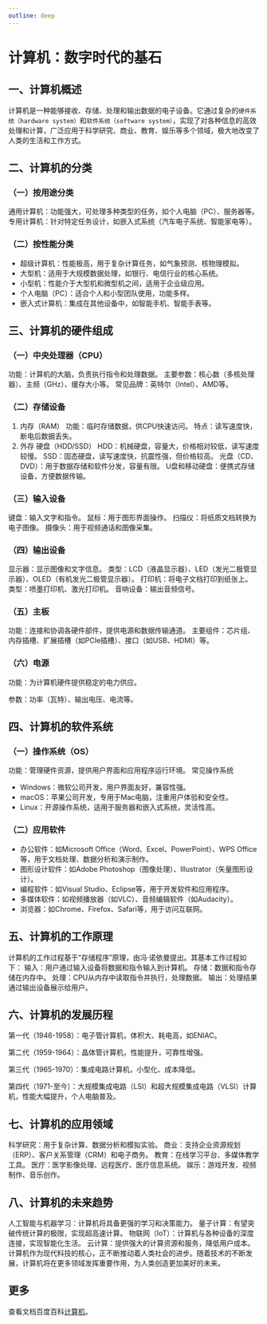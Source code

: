 ```yaml
---
outline: deep
---
```


# 计算机：数字时代的基石

## 一、计算机概述
计算机是一种能够接收、存储、处理和输出数据的电子设备。它通过复杂的`硬件系统（hardware system）`和`软件系统（software system）`，实现了对各种信息的高效处理和计算，广泛应用于科学研究、商业、教育、娱乐等多个领域，极大地改变了人类的生活和工作方式。

## 二、计算机的分类

### （一）按用途分类
通用计算机：功能强大，可处理多种类型的任务，如个人电脑（PC）、服务器等。
专用计算机：针对特定任务设计，如嵌入式系统（汽车电子系统、智能家电等）。

### （二）按性能分类
* 超级计算机：性能极高，用于复杂计算任务，如气象预测、核物理模拟。
* 大型机：适用于大规模数据处理，如银行、电信行业的核心系统。
* 小型机：性能介于大型机和微型机之间，适用于企业级应用。
* 个人电脑（PC）：适合个人和小型团队使用，功能多样。
* 嵌入式计算机：集成在其他设备中，如智能手机、智能手表等。

## 三、计算机的硬件组成

### （一）中央处理器（CPU）
功能：计算机的大脑，负责执行指令和处理数据。
主要参数：核心数（多核处理器）、主频（GHz）、缓存大小等。
常见品牌：英特尔（Intel）、AMD等。

### （二）存储设备

1. 内存（RAM）
功能：临时存储数据，供CPU快速访问。
特点：读写速度快，断电后数据丢失。
2. 外存
硬盘（HDD/SSD）
HDD：机械硬盘，容量大，价格相对较低，读写速度较慢。
SSD：固态硬盘，读写速度快，抗震性强，但价格较高。
光盘（CD、DVD）：用于数据存储和软件分发，容量有限。
U盘和移动硬盘：便携式存储设备，方便数据传输。

### （三）输入设备
键盘：输入文字和指令。
鼠标：用于图形界面操作。
扫描仪：将纸质文档转换为电子图像。
摄像头：用于视频通话和图像采集。

### （四）输出设备
显示器：显示图像和文字信息。
类型：LCD（液晶显示器）、LED（发光二极管显示器）、OLED（有机发光二极管显示器）。
打印机：将电子文档打印到纸张上。
类型：喷墨打印机、激光打印机。
音响设备：输出音频信号。

### （五）主板
功能：连接和协调各硬件部件，提供电源和数据传输通道。
主要组件：芯片组、内存插槽、扩展插槽（如PCIe插槽）、接口（如USB、HDMI）等。

### （六）电源
功能：为计算机硬件提供稳定的电力供应。

参数：功率（瓦特）、输出电压、电流等。

## 四、计算机的软件系统

### （一）操作系统（OS）
功能：管理硬件资源，提供用户界面和应用程序运行环境。
常见操作系统
- Windows：微软公司开发，用户界面友好，兼容性强。
- macOS：苹果公司开发，专用于Mac电脑，注重用户体验和安全性。
- Linux：开源操作系统，适用于服务器和嵌入式系统，灵活性高。

### （二）应用软件
- 办公软件：如Microsoft Office（Word、Excel、PowerPoint）、WPS Office等，用于文档处理、数据分析和演示制作。
- 图形设计软件：如Adobe Photoshop（图像处理）、Illustrator（矢量图形设计）。
- 编程软件：如Visual Studio、Eclipse等，用于开发软件和应用程序。
- 多媒体软件：如视频播放器（如VLC）、音频编辑软件（如Audacity）。
- 浏览器：如Chrome、Firefox、Safari等，用于访问互联网。

## 五、计算机的工作原理
计算机的工作过程基于“存储程序”原理，由冯·诺依曼提出。其基本工作过程如下：
输入：用户通过输入设备将数据和指令输入到计算机。
存储：数据和指令存储在内存中。
处理：CPU从内存中读取指令并执行，处理数据。
输出：处理结果通过输出设备展示给用户。

## 六、计算机的发展历程
第一代（1946-1958）：电子管计算机，体积大、耗电高，如ENIAC。

第二代（1959-1964）：晶体管计算机，性能提升，可靠性增强。

第三代（1965-1970）：集成电路计算机，小型化、成本降低。

第四代（1971-至今）：大规模集成电路（LSI）和超大规模集成电路（VLSI）计算机，性能大幅提升，个人电脑普及。

## 七、计算机的应用领域
科学研究：用于复杂计算、数据分析和模拟实验。
商业：支持企业资源规划（ERP）、客户关系管理（CRM）和电子商务。
教育：在线学习平台、多媒体教学工具。
医疗：医学影像处理、远程医疗、医疗信息系统。
娱乐：游戏开发、视频制作、音乐创作。

## 八、计算机的未来趋势
人工智能与机器学习：计算机将具备更强的学习和决策能力。
量子计算：有望突破传统计算的极限，实现超高速计算。
物联网（IoT）：计算机与各种设备的深度连接，实现智能化生活。
云计算：提供强大的计算资源和服务，降低用户成本。
计算机作为现代科技的核心，正不断推动着人类社会的进步。随着技术的不断发展，计算机将在更多领域发挥重要作用，为人类创造更加美好的未来。

## 更多

查看文档百度百科[计算机](https://baike.baidu.com/item/%E8%AE%A1%E7%AE%97%E6%9C%BA/140338)。


